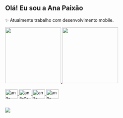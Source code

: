 ## Olá! Eu sou a Ana Paixão
✨ Atualmente trabalho com desenvolvimento mobile.

<div>
<a href="https://github.com/AnaPaixao">
  <img height="180em" src="https://github-readme-stats.vercel.app/api?username=AnaPaixao&show_icons=true&theme=dracula&include_all_commits=true&count_private=true"/>
  <img height="180em" src="https://github-readme-stats.vercel.app/api/top-langs/?username=AnaPaixao&layout=compact&langs_count=7&theme=dracula"/>
</div>

<div style="display: inline_block"><br>
  <img align="center" alt="ana-dart" height="30" width="40" src="https://cdn.jsdelivr.net/gh/devicons/devicon/icons/dart/dart-original.svg" />
  <img align="center" alt="ana-c-sharp" height="30" width="40" src="https://cdn.jsdelivr.net/gh/devicons/devicon/icons/csharp/csharp-original.svg" />
  <img align="center" alt="ana-flutter" height="30" width="40" src="https://cdn.jsdelivr.net/gh/devicons/devicon/icons/flutter/flutter-original.svg" />  
  <img align="center" alt="ana-sql-server" height="30" width="40" src="https://cdn.jsdelivr.net/gh/devicons/devicon/icons/microsoftsqlserver/microsoftsqlserver-plain.svg" />  
</div>

##

<div  style="display: inline_block">
  <a href="https://www.linkedin.com/in/ana-clara-paixao/" target="_blank"><img src="https://img.shields.io/badge/LinkedIn-0077B5?style=for-the-badge&logo=linkedin&logoColor=white"></a>
</div>


